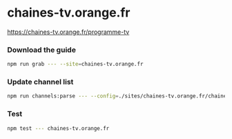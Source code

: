 # chaines-tv.orange.fr

https://chaines-tv.orange.fr/programme-tv

### Download the guide

```sh
npm run grab --- --site=chaines-tv.orange.fr
```

### Update channel list

```sh
npm run channels:parse --- --config=./sites/chaines-tv.orange.fr/chaines-tv.orange.fr.config.js --output=./sites/chaines-tv.orange.fr/chaines-tv.orange.fr.channels.xml
```

### Test

```sh
npm test --- chaines-tv.orange.fr
```

